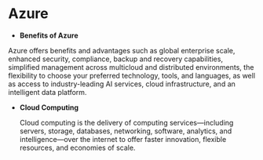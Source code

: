 # Azure

- **Benefits of Azure**

Azure offers benefits and advantages such as global enterprise scale, enhanced security, compliance, backup and recovery capabilities, simplified management across multicloud and distributed environments, the flexibility to choose your preferred technology, tools, and languages, as well as access to industry-leading AI services, cloud infrastructure, and an intelligent data platform.

- **Cloud Computing**

  Cloud computing is the delivery of computing services—including servers, storage, databases, networking, software, analytics, and intelligence—over the internet to offer faster innovation, flexible resources, and economies of scale.

  
